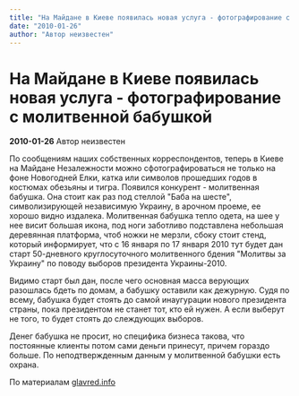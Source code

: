 ```yaml
---
title: "На Майдане в Киеве появилась новая услуга - фотографирование с молитвенной бабушкой"
date: "2010-01-26"
author: "Автор неизвестен"
---
```


# На Майдане в Киеве появилась новая услуга - фотографирование с молитвенной бабушкой

**2010-01-26** Автор неизвестен

По сообщениям наших собственных корреспондентов, теперь в Киеве на Майдане Незалежности можно сфотографироваться не только на фоне Новогодней Елки, катка или символов прошедших годов в костюмах обезьяны и тигра. Появился конкурент - молитвенная бабушка. Она стоит как раз под стеллой "Баба на шесте", символизирующей независимую Украину, в арочном проеме, ее хорошо видно издалека. Молитвенная бабушка тепло одета, на шее у нее висит большая икона, под ноги заботливо подставлена небольшая деревянная платформа, чтоб ножки не мерзли, сбоку стоит стенд, который информирует, что с 16 января по 17 января 2010 тут будет дан старт 50-дневного круглосуточного молитвенного бдения "Молитвы за Украину" по поводу выборов президента Украины-2010.

Видимо старт был дан, после чего основная масса верующих разошлась бдеть по домам, а бабушку оставили как дежурную. Судя по всему, бабушка будет стоять до самой инаугурации нового президента страны, пока президентом не станет тот, кто ей нужен. А если выберут не того, то будет стоять до слеждующих выборов.

Денег бабушка не просит, но специфика бизнеса такова, что постоянные клиенты потом сами деньги принесут, причем гораздо больше. По неподтвержденным данным у молитвенной бабушки есть охрана.

По материалам [glavred.info](http://glavred.info/archive/2010/01/16/122442-2.html)